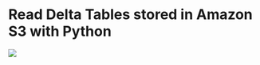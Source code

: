 # Read Delta Tables stored in Amazon S3 with Python

[![](https://img.shields.io/badge/jupyter-notebook-informational?logo=jupyter)](https://nbviewer.org/github/datalaker/data-engineering-bootcamp/blob/main/02-storage/lakehouses/lab-read-s3-delta-in-python/main.ipynb)